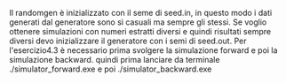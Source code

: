 Il randomgen è inizializzato con il seme di seed.in, in questo modo i dati generati dal generatore sono sì casuali ma sempre gli stessi. Se voglio ottenere simulazioni con numeri estratti diversi e quindi risultati sempre diversi devo inizializzare il generatore con i semi di seed.out. Per l'esercizio4.3 è necessario prima svolgere la simulazione forward e poi la simulazione backward. quindi prima lanciare da terminale ./simulator_forward.exe e poi ./simulator_backward.exe
